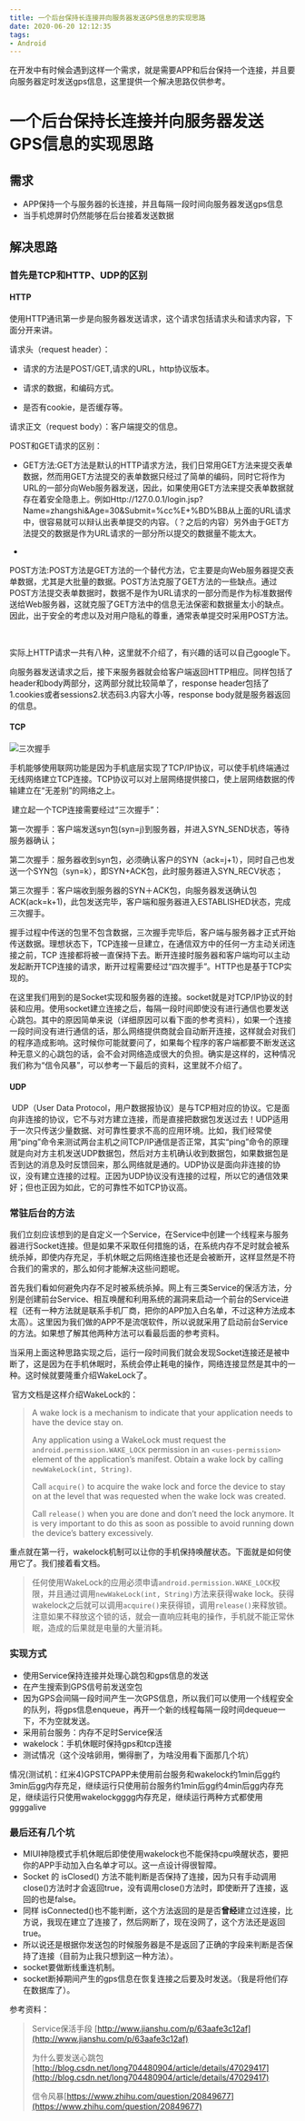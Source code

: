 ```yaml
---
title: 一个后台保持长连接并向服务器发送GPS信息的实现思路
date: 2020-06-20 12:12:35
tags:
- Android
---
```


在开发中有时候会遇到这样一个需求，就是需要APP和后台保持一个连接，并且要向服务器定时发送gps信息，这里提供一个解决思路仅供参考。
<!--more-->

# 一个后台保持长连接并向服务器发送GPS信息的实现思路


## 需求

- APP保持一个与服务器的长连接，并且每隔一段时间向服务器发送gps信息
- 当手机熄屏时仍然能够在后台接着发送数据

## 解决思路

### 首先是TCP和HTTP、UDP的区别

#### HTTP

​使用HTTP通讯第一步是向服务器发送请求，这个请求包括请求头和请求内容，下面分开来讲。

​请求头（request header）：

- 请求的方法是POST/GET,请求的URL，http协议版本。

- 请求的数据，和编码方式。

- 是否有cookie，是否缓存等。

请求正文（request body）：客户端提交的信息。

POST和GET请求的区别：

- GET方法:GET方法是默认的HTTP请求方法，我们日常用GET方法来提交表单数据，然而用GET方法提交的表单数据只经过了简单的编码，同时它将作为URL的一部分向Web服务器发送，因此，如果使用GET方法来提交表单数据就存在着安全隐患上。例如Http://127.0.0.1/login.jsp?Name=zhangshi&Age=30&Submit=%cc%E+%BD%BB从上面的URL请求中，很容易就可以辩认出表单提交的内容。（？之后的内容）另外由于GET方法提交的数据是作为URL请求的一部分所以提交的数据量不能太大。

- 
POST方法:POST方法是GET方法的一个替代方法，它主要是向Web服务器提交表单数据，尤其是大批量的数据。POST方法克服了GET方法的一些缺点。通过POST方法提交表单数据时，数据不是作为URL请求的一部分而是作为标准数据传送给Web服务器，这就克服了GET方法中的信息无法保密和数据量太小的缺点。因此，出于安全的考虑以及对用户隐私的尊重，通常表单提交时采用POST方法。

​

实际上HTTP请求一共有八种，这里就不介绍了，有兴趣的话可以自己google下。

向服务器发送请求之后，接下来服务器就会给客户端返回HTTP相应。同样包括了header和body两部分，这两部分就比较简单了，response header包括了1.cookies或者sessions2.状态码3.内容大小等，response body就是服务器返回的信息。

#### TCP

![三次握手](https://img-blog.csdn.net/20180406192625392?watermark/2/text/aHR0cHM6Ly9ibG9nLmNzZG4ubmV0L2Nfa2l0ZQ==/font/5a6L5L2T/fontsize/400/fill/I0JBQkFCMA==/dissolve/70)

​     手机能够使用联网功能是因为手机底层实现了TCP/IP协议，可以使手机终端通过无线网络建立TCP连接。TCP协议可以对上层网络提供接口，使上层网络数据的传输建立在“无差别”的网络之上。

​    建立起一个TCP连接需要经过“三次握手”：

第一次握手：客户端发送syn包(syn=j)到服务器，并进入SYN_SEND状态，等待服务器确认；

第二次握手：服务器收到syn包，必须确认客户的SYN（ack=j+1），同时自己也发送一个SYN包（syn=k），即SYN+ACK包，此时服务器进入SYN_RECV状态；

第三次握手：客户端收到服务器的SYN＋ACK包，向服务器发送确认包ACK(ack=k+1)，此包发送完毕，客户端和服务器进入ESTABLISHED状态，完成三次握手。

​     握手过程中传送的包里不包含数据，三次握手完毕后，客户端与服务器才正式开始传送数据。理想状态下，TCP连接一旦建立，在通信双方中的任何一方主动关闭连接之前，TCP 连接都将被一直保持下去。断开连接时服务器和客户端均可以主动发起断开TCP连接的请求，断开过程需要经过“四次握手”。HTTP也是基于TCP实现的。

​    在这里我们用到的是Socket实现和服务器的连接。socket就是对TCP/IP协议的封装和应用。使用socket建立连接之后，每隔一段时间即使没有进行通信也要发送心跳包。其中的原因简单来说（详细原因可以看下面的参考资料），如果一个连接一段时间没有进行通信的话，那么网络提供商就会自动断开连接，这样就会对我们的程序造成影响。这时候你可能就要问了，如果每个程序的客户端都要不断发送这种无意义的心跳包的话，会不会对网络造成很大的负担。确实是这样的，这种情况我们称为“信令风暴”，可以参考一下最后的资料，这里就不介绍了。

#### UDP

​    UDP（User Data Protocol，用户数据报协议）是与TCP相对应的协议。它是面向非连接的协议，它不与对方建立连接，而是直接把数据包发送过去！
​    UDP适用于一次只传送少量数据、对可靠性要求不高的应用环境。比如，我们经常使用“ping”命令来测试两台主机之间TCP/IP通信是否正常，其实“ping”命令的原理就是向对方主机发送UDP数据包，然后对方主机确认收到数据包，如果数据包是否到达的消息及时反馈回来，那么网络就是通的。UDP协议是面向非连接的协议，没有建立连接的过程。正因为UDP协议没有连接的过程，所以它的通信效果好；但也正因为如此，它的可靠性不如TCP协议高。

### 常驻后台的方法

​    我们立刻应该想到的是自定义一个Service，在Service中创建一个线程来与服务器进行Socket连接。但是如果不采取任何措施的话，在系统内存不足时就会被系统杀掉，即使内存充足，手机休眠之后网络连接也还是会被断开，这样显然是不符合我们的需求的，那么如何才能解决这些问题呢。

​    首先我们看如何避免内存不足时被系统杀掉。网上有三类Service的保活方法，分别是创建前台Service、相互唤醒和利用系统的漏洞来启动一个前台的Service进程（还有一种方法就是联系手机厂商，把你的APP加入白名单，不过这种方法成本太高）。这里因为我们做的APP不是流氓软件，所以说就采用了启动前台Service的方法。如果想了解其他两种方法可以看最后面的参考资料。

​    当采用上面这种思路实现之后，运行一段时间我们就会发现Socket连接还是被中断了，这是因为在手机休眠时，系统会停止耗电的操作，网络连接显然是其中的一种。这时候就要隆重介绍WakeLock了。

​    官方文档是这样介绍WakeLock的：

> A wake lock is a mechanism to indicate that your application needs to have the device stay on.
> 
> Any application using a WakeLock must request the `android.permission.WAKE_LOCK` permission in an `<uses-permission>` element of the application’s manifest. Obtain a wake lock by calling `newWakeLock(int, String)`.
> 
> Call `acquire()` to acquire the wake lock and force the device to stay on at the level that was requested when the wake lock was created.
> 
> Call `release()` when you are done and don’t need the lock anymore. It is very important to do this as soon as possible to avoid running down the device’s battery excessively.

 重点就在第一行，wakelock机制可以让你的手机保持唤醒状态。下面就是如何使用它了。我们接着看文档。

> 任何使用WakeLock的应用必须申请`android.permission.WAKE_LOCK`权限，并且通过调用`newWakeLock(int, String)`方法来获得wake lock。获得wakelock之后就可以调用`acquire()`来获得锁，调用`release()`来释放锁。注意如果不释放这个锁的话，就会一直响应耗电的操作，手机就不能正常休眠，造成的后果就是电量的大量消耗。

### 实现方式

- 使用Service保持连接并处理心跳包和gps信息的发送
- 在产生搜索到GPS信号前发送空包
- 因为GPS会间隔一段时间产生一次GPS信息，所以我们可以使用一个线程安全的队列，将gps信息enqueue，再开一个新的线程每隔一段时间dequeue一下，不为空就发送。
- 采用前台服务：内存不足时Service保活
- wakelock：手机休眠时保持gps和tcp连接
- 测试情况（这个没啥卵用，懒得删了，为啥没用看下面那几个坑）

情况(测试机：红米4)GPSTCPAPP未使用前台服务和wakelock约1min后gg约3min后gg内存充足，继续运行只使用前台服务约1min后gg约4min后gg内存充足，继续运行只使用wakelockgggg内存充足，继续运行两种方式都使用ggggalive
### 最后还有几个坑

- MIUI神隐模式手机休眠后即使使用wakelock也不能保持cpu唤醒状态，要把你的APP手动加入白名单才可以。这一点设计得很智障。
- Socket 的 isClosed() 方法不能判断是否保持了连接，因为只有手动调用close()方法时才会返回true，没有调用close()方法时，即使断开了连接，返回的也是false。
- 同样 isConnected()也不能判断，这个方法返回的是是否**曾经**建立过连接，比方说，我现在建立了连接了，然后网断了，现在没网了，这个方法还是返回true。
- 所以说还是根据你发送包的时候服务器是不是返回了正确的字段来判断是否保持了连接（目前为止我只想到这一种方法）。
- socket要做断线重连机制。
- socket断掉期间产生的gps信息在恢复连接之后要及时发送。（我是将他们存在数据库了）。

参考资料：

> Service保活手段 [http://www.jianshu.com/p/63aafe3c12af](http://www.jianshu.com/p/63aafe3c12af)
> 
> 为什么要发送心跳包 [http://blog.csdn.net/long704480904/article/details/47029417](http://blog.csdn.net/long704480904/article/details/47029417)
> 
> 信令风暴[https://www.zhihu.com/question/20849677](https://www.zhihu.com/question/20849677)
